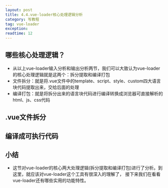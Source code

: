 ```yaml
---
layout: post
title: 4.4.vue-loader核心处理逻辑分析
category: 写教程
tag: vue-loader
exception: 
readtime: 12
---
```


## 哪些核心处理逻辑？
* 从以上vue-loader输入分析和输出分析两节，我们可以大致认为vue-loader的核心处理逻辑就是这两个：拆分提取和编译打包
* 文件拆分：就是将.vue文件中的template、script、style、custom四大语言块代码提取出来，交给后面的处理
* 编译打包：就是将拆分出来的语言块代码进行编译转换成浏览器可直接解析的html、js、css代码

## .vue文件拆分

## 编译成可执行代码

## 小结
* 这节对vue-loader的核心两大处理逻辑(拆分提取和编译打包)进行了分析。到这里，就应该对vue-loader这个工具有很深入的理解了，
接下来我们在看看vue-loader还有哪些实用的功能特性。
